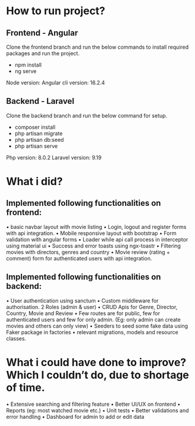 
# How to run project?


## Frontend - Angular

Clone the frontend branch and run the below commands to install required packages and run the project.

* npm install
* ng serve

Node version: 
Angular cli version: 16.2.4


## Backend - Laravel

Clone the backend branch and run the below command for setup.

* composer install
* php artisan migrate
* php artisan db:seed
* php artisan serve

Php version: 8.0.2
Laravel version: 9.19


# What i did?


## Implemented following functionalities on frontend:

• basic navbar layout with movie listing
• Login, logout and register forms with api integration.
• Mobile responsive layout with bootstrap
• Form validation with angular forms
• Loader while api call process in interceptor using material ui
• Success and error toasts using ngx-toastr
• Filtering movies with directors, genres and country
• Movie review (rating + comment) form for authenticated users with api integration.

## Implemented following functionalities on backend:

• User authentication using sanctum
• Custom middleware for authorisation. 2 Roles (admin & user)
• CRUD Apis for Genre, Director, Country, Movie and Review
• Few routes are for public, few for authenticated users and few for only admin. (Eg: only admin can create movies and others can only view)
• Seeders to seed some fake data using Faker package in factories
• relevant migrations, models and resource classes.



# What i could have done to improve? Which I couldn’t do, due to shortage of time.

• Extensive searching and filtering feature
• Better UI/UX on frontend
• Reports (eg: most watched movie etc.)
• Unit tests
• Better validations and error handling
• Dashboard for admin to add or edit data

